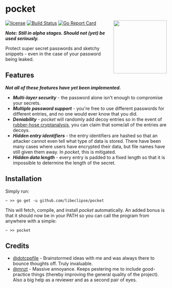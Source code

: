 # pocket

<img align="right" src="https://cdn.rawgit.com/libeclipse/pocket/master/pocket.svg" height="166">

[![license](https://img.shields.io/github/license/libeclipse/pocket.svg)](https://raw.githubusercontent.com/libeclipse/pocket/master/LICENSE) [![Build Status](https://travis-ci.org/libeclipse/pocket.svg?branch=master)](https://travis-ci.org/libeclipse/pocket) [![Go Report Card](https://goreportcard.com/badge/github.com/libeclipse/pocket)](https://goreportcard.com/report/github.com/libeclipse/pocket)

***Note: Still in alpha stages. Should not (yet) be used seriously.***

Protect super secret passwords and sketchy snippets - even in the case of your password being leaked.

## Features

***Not all of these features have yet been implemented.***

* ***Multi-layer security*** - the password alone isn't enough to compromise your secrets.
* ***Multiple password support*** - you're free to use different passwords for different entries, and no one would ever know that you did.
* ***Deniability*** - *pocket* will randomly add decoy entries so in the event of [rubber-hose cryptanalysis](https://en.wikipedia.org/wiki/Rubber-hose_cryptanalysis), you can claim that some/all of the entries are decoys.
* ***Hidden entry identifiers*** - the entry identifiers are hashed so that an attacker cannot even tell what type of data is stored. There have been many cases where users have encrypted their data, but file names have still given them away. In *pocket*, this is mitigated.
* ***Hidden data length*** - every entry is padded to a fixed length so that it is impossible to determine the length of the secret.

## Installation

Simply run:

`~ >> go get -u github.com/libeclipse/pocket`

This will fetch, compile, and install *pocket* automatically. An added bonus is that it should now be in your PATH so you can call the program from anywhere with a simple:

`~ >> pocket`

## Credits

- [@dotcppfile](https://twitter.com/dotcppfile) - Brainstormed ideas with me and was always there to bounce thoughts off. Truly invaluable.
- [@mnzt](https://github.com/mnzt) - Massive annoyance. Keeps pestering me to include good-practice things (thereby improving the general quality of the project). Also a big help as a reviewer and as a second pair of eyes.
